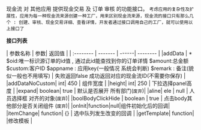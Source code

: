 现金流 对 其他应用 提供现金交易 及 订单 审核 的功能接口。
`考虑应用的复杂性及扩展性，应用为每一种现金流来源创建一种工厂，用来区别现金流来源，现金流的接口只有那么几个 : 创建、审核、现金交易详细、查看详情，开发者通过接口调用自己的工厂，就可以使用以上接口了`

<strong>接口列表</strong>

| 参数名称  |     参数|  返回值   |
| :--------  |  ------- | ------| -------- |
|addData | * $oid:唯一标识源订单的id值 , 通过此id能查找到你的订单详情  $amount:总金额  $custom:客户ID  $appname : 应用key(一般情况 系统会判断)  $remark : 备注(貌似一般也不用填写)  | 失败返回false 成功返回对应的现金流ID(不需要你保存) |
|addDataNoCustom| int| 450  | 组件宽度 |
|height| int| 250 | 下拉选择panel高度 |
|expand| boolean| true | 默认是否展开 所有部门(`废弃`)|
|aline| ele | null | 人员选择框 对齐的对象(`废弃`)|
|boolBodyClickHide | boolean | true | 点击body其他部分是否关闭组件 (`废弃`)| 
|onInit|function|null|组件初始化后的回调|
|itemChange| function| {} | 选中队列发生改变的回调 |
|getTemplate| function| |修改模板 |